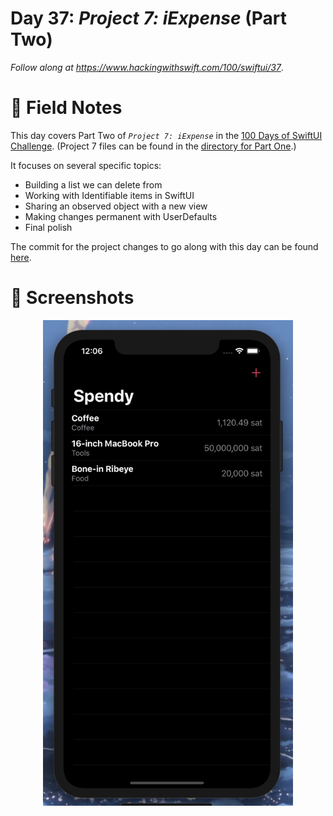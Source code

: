 # Day 37: _Project 7: iExpense_ (Part Two)

_Follow along at https://www.hackingwithswift.com/100/swiftui/37_.


# 📒 Field Notes

This day covers Part Two of _`Project 7: iExpense`_ in the [100 Days of SwiftUI Challenge](https://www.hackingwithswift.com/100/swiftui/37). (Project 7 files can be found in the [directory for Part One](../day-036/).)

It focuses on several specific topics:

- Building a list we can delete from
- Working with Identifiable items in SwiftUI
- Sharing an observed object with a new view
- Making changes permanent with UserDefaults
- Final polish


The commit for the project changes to go along with this day can be found [here](https://github.com/CypherPoet/100-days-of-swiftui/commit/38096633d3f8bcbaa2dcd95265369e62ee2f0ed8).



# 📸 Screenshots

<div style="text-align: center;">
  <img src="../day-036/Projects/Spendy/Screenshots/day-37-screenshot-1.png" width="400px"/>
</div>
